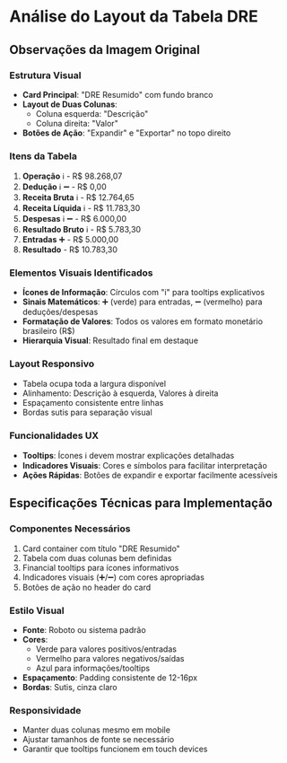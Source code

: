 # Análise do Layout da Tabela DRE

## Observações da Imagem Original

### Estrutura Visual
- **Card Principal**: "DRE Resumido" com fundo branco
- **Layout de Duas Colunas**: 
  - Coluna esquerda: "Descrição" 
  - Coluna direita: "Valor"
- **Botões de Ação**: "Expandir" e "Exportar" no topo direito

### Itens da Tabela
1. **Operação** ℹ️ - R$ 98.268,07
2. **Dedução** ℹ️ ➖ - R$ 0,00
3. **Receita Bruta** ℹ️ - R$ 12.764,65
4. **Receita Líquida** ℹ️ - R$ 11.783,30
5. **Despesas** ℹ️ ➖ - R$ 6.000,00
6. **Resultado Bruto** ℹ️ - R$ 5.783,30
7. **Entradas** ➕ - R$ 5.000,00
8. **Resultado** - R$ 10.783,30

### Elementos Visuais Identificados
- **Ícones de Informação**: Círculos com "i" para tooltips explicativos
- **Sinais Matemáticos**: ➕ (verde) para entradas, ➖ (vermelho) para deduções/despesas
- **Formatação de Valores**: Todos os valores em formato monetário brasileiro (R$)
- **Hierarquia Visual**: Resultado final em destaque

### Layout Responsivo
- Tabela ocupa toda a largura disponível
- Alinhamento: Descrição à esquerda, Valores à direita
- Espaçamento consistente entre linhas
- Bordas sutis para separação visual

### Funcionalidades UX
- **Tooltips**: Ícones ℹ️ devem mostrar explicações detalhadas
- **Indicadores Visuais**: Cores e símbolos para facilitar interpretação
- **Ações Rápidas**: Botões de expandir e exportar facilmente acessíveis

## Especificações Técnicas para Implementação

### Componentes Necessários
1. Card container com título "DRE Resumido"
2. Tabela com duas colunas bem definidas
3. Financial tooltips para ícones informativos
4. Indicadores visuais (➕/➖) com cores apropriadas
5. Botões de ação no header do card

### Estilo Visual
- **Fonte**: Roboto ou sistema padrão
- **Cores**: 
  - Verde para valores positivos/entradas
  - Vermelho para valores negativos/saídas
  - Azul para informações/tooltips
- **Espaçamento**: Padding consistente de 12-16px
- **Bordas**: Sutis, cinza claro

### Responsividade
- Manter duas colunas mesmo em mobile
- Ajustar tamanhos de fonte se necessário
- Garantir que tooltips funcionem em touch devices 